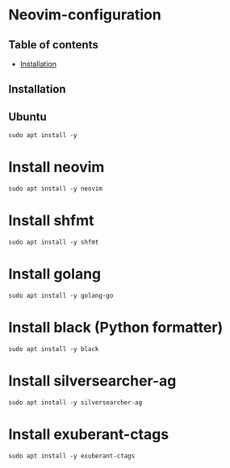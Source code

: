 # Neovim-configuration

## Table of contents

- [Installation](#installation)

## Installation

## Ubuntu

```
sudo apt install -y
```
# Install neovim
```
sudo apt install -y neovim
```

# Install shfmt
```
sudo apt install -y shfmt
```

# Install golang
```
sudo apt install -y golang-go
```

# Install black (Python formatter)
```
sudo apt install -y black
```
# Install silversearcher-ag
```
sudo apt install -y silversearcher-ag
```

# Install exuberant-ctags
```
sudo apt install -y exuberant-ctags
```
